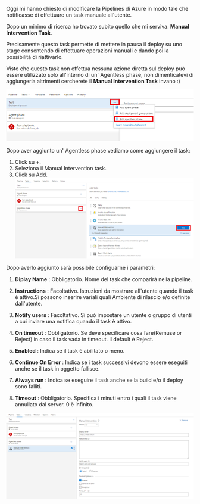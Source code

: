 

Oggi mi hanno chiesto di modificare la Pipelines di Azure in modo tale che notificasse di effettuare un task manuale all'utente.

Dopo un minimo di ricerca ho trovato subito quello che mi serviva: **Manual Intervention Task**.

Precisamente questo task permette di mettere in pausa il deploy su uno stage consentendo di effettuare operazioni manuali e dando poi la possibilità di riattivarlo.

Visto che questo task non effettua nessuna azione diretta sul deploy può essere utilizzato solo all'interno di un' Agentless phase, 
non dimenticatevi di aggiungerla altrimenti cercherete il **Manual Intervention Task** invano :)

![azure-devops-add-an-agentless-job](/assets/images/posts/20201102/azure-devops-add-an-agentless-job.png)

Dopo aver aggiunto un' Agentless phase vediamo come aggiungere il task:
1) Click su +.
2) Seleziona il Manual Intervention task.
3) Click su Add.
![azure-devops-add-a-manual-intervention-task](/assets/images/posts/20201102/azure-devops-add-a-manual-intervention-task.png)


Dopo averlo aggiunto sarà possibile configuarne i parametri:

1. **Diplay Name**  : Obbligatorio. Nome del task che comparirà nella pipeline.
2. **Instructions** : Facoltativo.  Istruzioni da mostrare all'utente quando il task è attivo.Si possono inserire variali quali Ambiente di rilascio e/o definite dall'utente.
3. **Notify users** : Facoltativo.  Si può impostare un utente o gruppo di utenti a cui inviare una notifica quando il task è attivo.
4. **On timeout**   : Obbligatorio. Se deve specificare cosa fare(Remuse or Reject) in caso il task vada in timeout. Il default è Reject.

5. **Enabled**		      : Indica se il task è abilitato o meno.
6. **Continue On Error** : Indica se i task successivi devono essere eseguiti anche se il task in oggetto fallisce.
7. **Always run**		  : Indica se eseguire il task anche se la build e/o il deploy sono falliti.

8. **Timeout** : Obbligatorio. Specifica i minuti entro i quali il task viene annullato dal server. 0 è infinito.

![azure-devops-manual-intervention-task](/assets/images/posts/20201102/azure-devops-manual-intervention-task.png)

